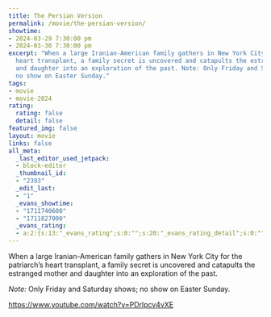 ```yaml
---
title: The Persian Version
permalink: /movie/the-persian-version/
showtime:
- 2024-03-29 7:30:00 pm
- 2024-03-30 7:30:00 pm
excerpt: "When a large Iranian-American family gathers in New York City for the patriarch\u2019s
  heart transplant, a family secret is uncovered and catapults the estranged mother
  and daughter into an exploration of the past. Note: Only Friday and Saturday shows;
  no show on Easter Sunday."
tags:
- movie
- movie-2024
rating:
  rating: false
  detail: false
featured_img: false
layout: movie
links: false
all_meta:
  _last_editor_used_jetpack:
  - block-editor
  _thumbnail_id:
  - "2393"
  _edit_last:
  - "1"
  _evans_showtime:
  - "1711740600"
  - "1711827000"
  _evans_rating:
  - a:2:{s:13:"_evans_rating";s:0:"";s:20:"_evans_rating_detail";s:0:"";}
---
```


When a large Iranian-American family gathers in New York City for the patriarch’s heart transplant, a family secret is uncovered and catapults the estranged mother and daughter into an exploration of the past.

*Note:* Only Friday and Saturday shows; no show on Easter Sunday.

https://www.youtube.com/watch?v=PDrlpcv4vXE 